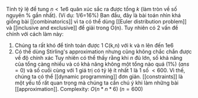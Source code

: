 Tính tỷ lệ để tung $n<1e6$ quân xúc sắc ra được tổng $k$ (làm tròn về số nguyên % gần nhất). (Ví dụ: 1/6=16%)
Ban đầu, đây là bài toán nhìn khá giống bài [[combinatorics]] vì ta có thể dùng [[Euler distribution problem]] và [[inclusive and exclusive]] để giải trong O(n). Tuy nhiên có 2 vấn đề chính với cách làm này:
1) Chúng ta rất khó để tính toán được 1 C(k,n) với k và n lên đến 1e6
2) Có thể dùng Stirling's approximation nhưng cũng không chắc chắn được về độ chính xác
Tuy nhiên có thể thấy rằng khi $n$ đủ lớn, số khả năng của tổng càng nhiều và có khả năng không một tổng nào quá (1%) ($ans=0$) và số cuối cùng với 1 giá trị có tỷ lệ ít nhất $1%$ là 1 số $<600$. Vì thế, chúng ta có thể [[dynamic programming]] đơn giản.
[[constraints]] là một yếu tố rất quan trọng mà chúng ta cần chú ý khi làm những bài [[approximation]].
Complexity: $O(n*n*6)$ $(n=600)$
